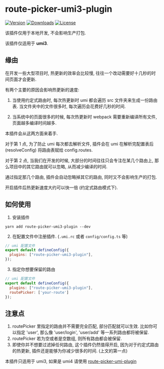 # route-picker-umi3-plugin
<p>
  <a href="https://www.npmjs.com/package/route-picker-umi3-plugin"><img src="https://badgen.net/npm/v/route-picker-umi3-plugin" alt="Version" /></a>
  <a href="https://www.npmjs.com/package/route-picker-umi3-plugin"><img src="https://badgen.net/npm/dm/route-picker-umi3-plugin" alt="Downloads" /></a>
  <a href="https://www.npmjs.com/package/route-picker-umi3-plugin"><img src="https://badgen.net/npm/license/route-picker-umi3-plugin" alt="License" /></a>
</p>

该插件仅用于本地开发, 不会影响生产打包.

该插件仅适用于 **umi3**.

## 缘由
在开发一些大型项目时, 热更新的效率会比较慢, 往往一个改动需要好十几秒的时间页面才会更新.

有两个主要的原因会影响热更新的速度:

1. 当使用约定式路由时, 每次热更新时 umi 都会遍历 src 文件夹来生成一份路由表. 当文件夹中的文件很多时, 每次遍历会花费好几秒的时间.

2. 当系统中的页面很多的时候, 每次热更新时 webpack 需要重新编译所有文件, 页面越多编译时间越多.

本插件会从这两方面来着手. 

对于第 1 点, 为了防止 umi 每次都去解析文件, 插件会在 umi 在解析完配置表后 (resolveConfig) 将路由表赋给 config.routes. 

对于第 2 点, 当我们在开发的时候, 大部分的时间往往只会专注在某几个路由上, 那么项目中的其它路由就可以忽略, 从而减少编译的时间.

通过指定那几个路由, 插件会自动忽略掉其它的路由, 同时又不会影响生产的打包. 

开启插件后热更新速度大约可以快一倍 (约定式路由模式下).

## 如何使用
1. 安装插件
```
yarn add route-picker-umi3-plugin --dev
```

2. 在配置文件中注册插件. (`.umi.rc` 或者 `config/config.ts` 等)

```js
// umi 配置文件
export default defineConfig({
  plugins: ["route-picker-umi3-plugin"],
});
```

3. 指定你想要保留的路由
```js
// umi 配置文件
export default defineConfig({
  plugins: ["route-picker-umi3-plugin"],
  routePicker: ['your-route']
});
```

## 注意点
1. routePicker 里指定的路由并不需要完全匹配, 部分匹配就可以生效. 比如你可以指定 'user', 那么像 'user/login', 'user/add' 等一系列路由都将被保留.
2. routePicker 若为空或者是空数组, 则所有路由都会被保留. 
3. 即使你并不想要过滤掉任何路由, 这个插件仍然值得开启, 因为对于约定式路由的热更新, 插件还是能够为你减少很多的时间. (上文的第一点) 

本插件只适用于 umi3, 如果是 umi4 请使用 [route-picker-umi-plugin](https://github.com/jaykou25/route-picker-umi-plugin)